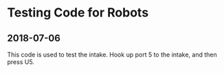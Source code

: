 # Testing Code for Robots

## 2018-07-06

This code is used to test the intake. Hook up port 5 to the intake, and then press U5.